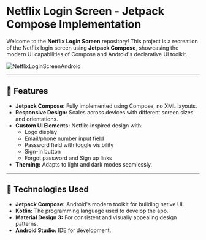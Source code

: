 # Netflix Login Screen - Jetpack Compose Implementation

Welcome to the **Netflix Login Screen** repository! This project is a recreation of the Netflix login screen using **Jetpack Compose**, showcasing the modern UI capabilities of Compose and Android's declarative UI toolkit.

![NetflixLoginScreenAndroid](https://github.com/user-attachments/assets/427092df-109e-4fc1-88c7-f6b6bd12644b)

---

## 📜 Features

- **Jetpack Compose:** Fully implemented using Compose, no XML layouts.
- **Responsive Design:** Scales across devices with different screen sizes and orientations.
- **Custom UI Elements:** Netflix-inspired design with:
  - Logo display
  - Email/phone number input field
  - Password field with toggle visibility
  - Sign-in button
  - Forgot password and Sign up links
- **Theming:** Adapts to light and dark modes seamlessly.

---

## 🔧 Technologies Used

- **Jetpack Compose:** Android's modern toolkit for building native UI.
- **Kotlin:** The programming language used to develop the app.
- **Material Design 3:** For consistent and visually appealing design patterns.
- **Android Studio:** IDE for development.
